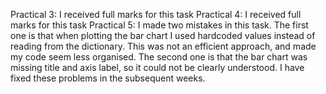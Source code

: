Practical 3: I received full marks for this task
Practical 4: I received full marks for this task
Practical 5: I made two mistakes in this task. 
The first one is that when plotting the bar chart I used hardcoded values instead of reading from the dictionary. This was not an efficient approach, and made my code seem less organised.
The second one is that the bar chart was missing title and axis label, so it could not be clearly understood.
I have fixed these problems in the subsequent weeks. 